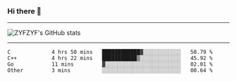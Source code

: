### Hi there 👋

-------

<!--

- 🔭 I’m currently working on ...
- 🌱 I’m currently learning Rust
- 👯 I’m looking to collaborate on ...
- 🤔 I’m looking for help with ...
- 💬 Ask me about ...
- 📫 How to reach me: ...
- 😄 Pronouns: ...
- ⚡ Fun fact: ...

-------
-->

![ZYFZYF's GitHub stats](https://github-readme-stats.vercel.app/api?username=ZYFZYF)


-------

<!--START_SECTION:waka-->

```text
C             4 hrs 50 mins   ████████████▓░░░░░░░░░░░░   50.79 %
C++           4 hrs 22 mins   ███████████▒░░░░░░░░░░░░░   45.92 %
Go            11 mins         ▓░░░░░░░░░░░░░░░░░░░░░░░░   02.01 %
Other         3 mins          ░░░░░░░░░░░░░░░░░░░░░░░░░   00.64 %
```

<!--END_SECTION:waka-->


